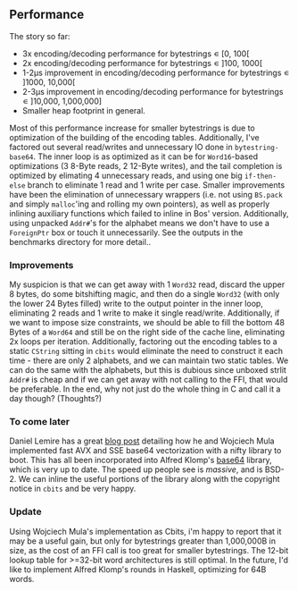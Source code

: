 ## Performance

The story so far:

- 3x encoding/decoding performance for bytestrings ∊ \[0, 100\[
- 2x encoding/decoding performance for bytestrings ∊ ]100, 1000\[
- 1-2μs improvement in encoding/decoding performance for bytestrings ∊ ]1000, 10,000[
- 2-3μs improvement in encoding/decoding performance for bytestrings ∊ ]10,000, 1,000,000]
- Smaller heap footprint in general.

Most of this performance increase for smaller bytestrings is due to optimization of the building of the encoding tables. Additionally, I've factored out several read/writes and unnecessary IO done in `bytestring-base64`. The inner loop is as optimized as it can be for `Word16`-based optimizations (3 8-Byte reads, 2 12-Byte writes), and the tail completion is optimized by elimating 4 unnecessary reads, and using one big `if-then-else` branch to eliminate 1 read and 1 write per case. Smaller improvements have been the elimination of unnecessary wrappers (i.e. not using `BS.pack` and simply `malloc`'ing and rolling my own pointers), as well as properly inlining auxiliary functions which failed to inline in Bos' version. Additionally, using unpacked `Addr#`'s for the alphabet means we don't have to use a `ForeignPtr` box or touch it unnecessarily. See the outputs in the benchmarks directory for more detail..

### Improvements

My suspicion is that we can get away with 1 `Word32` read, discard the upper 8 bytes, do some bitshifting magic, and then do a single `Word32` (with only the lower 24 Bytes filled) write to the output pointer in the inner loop, eliminating 2 reads and 1 write to make it single read/write. Additionally, if we want to impose size constraints, we should be able to fill the bottom 48 Bytes of a `Word64` and still be on the right side of the cache line, eliminating 2x loops per iteration. Additionally, factoring out the encoding tables to a static `CString` sitting in `cbits` would eliminate the need to construct it each time - there are only 2 alphabets, and we can maintain two static tables. We can do the same with the alphabets, but this is dubious since unboxed strlit `Addr#` is cheap and if we can get away with not calling to the FFI, that would be preferable. In the end, why not just do the whole thing in C and call it a day though? (Thoughts?)

### To come later

Daniel Lemire has a great [blog post](https://lemire.me/blog/2018/01/17/ridiculously-fast-base64-encoding-and-decoding/) detailing how he and Wojciech Mula implemented fast AVX and SSE base64 vectorization with a nifty library to boot. This has all been incorporated into Alfred Klomp's [base64](https://github.com/aklomp/base64) library, which is very up to date. The speed up people see is *massive*, and is BSD-2. We can inline the useful portions of the library along with the copyright notice in `cbits` and be very happy.

### Update

Using Wojciech Mula's implementation as Cbits, i'm happy to report that it may be a useful gain, but only for bytestrings greater than 1,000,000B in size, as the cost of an FFI call is too great for smaller bytestrings. The 12-bit lookup table for >=32-bit word architectures is still optimal. In the future, I'd like to implement Alfred Klomp's rounds in Haskell, optimizing for 64B words.
